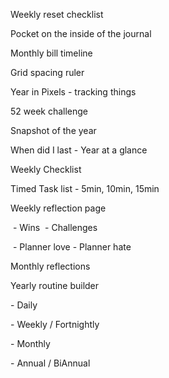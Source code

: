 Weekly reset checklist

Pocket on the inside of the journal

Monthly bill timeline

Grid spacing ruler

Year in Pixels - tracking things

52 week challenge

Snapshot of the year

When did I last - Year at a glance

Weekly Checklist

Timed Task list - 5min, 10min, 15min

Weekly reflection page

 \- Wins  - Challenges

 \- Planner love - Planner hate

Monthly reflections

Yearly routine builder

\- Daily

\- Weekly / Fortnightly

\- Monthly 

\- Annual / BiAnnual